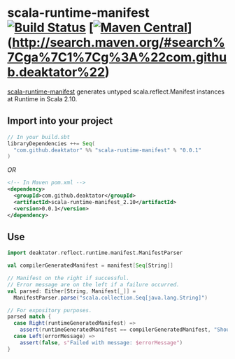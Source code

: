 # scala-runtime-manifest [![Build Status](https://travis-ci.org/deaktator/scala-runtime-manifest.svg?branch=master)](https://travis-ci.org/deaktator/scala-runtime-manifest) [[![Maven Central](https://maven-badges.herokuapp.com/maven-central/com.github.deaktator/scala-runtime-manifest/badge.svg)](https://maven-badges.herokuapp.com/maven-central/com.github.deaktator/scala-runtime-manifest)](http://search.maven.org/#search%7Cga%7C1%7Cg%3A%22com.github.deaktator%22) #

[scala-runtime-manifest](https://github.com/deaktator/scala-runtime-manifest) generates 
untyped scala.reflect.Manifest instances at Runtime in Scala 2.10.

## Import into your project

```scala
// In your build.sbt
libraryDependencies ++= Seq(
  "com.github.deaktator" %% "scala-runtime-manifest" % "0.0.1"
)
```

*OR*

```xml
<!-- In Maven pom.xml -->
<dependency>
  <groupId>com.github.deaktator</groupId>
  <artifactId>scala-runtime-manifest_2.10</artifactId>
  <version>0.0.1</version>
</dependency>
```

## Use

```scala
import deaktator.reflect.runtime.manifest.ManifestParser

val compilerGeneratedManifest = manifest[Seq[String]]

// Manifest on the right if successful.
// Error message are on the left if a failure occurred.
val parsed: Either[String, Manifest[_]] =
  ManifestParser.parse("scala.collection.Seq[java.lang.String]")

// For expository purposes.
parsed match {
  case Right(runtimeGeneratedManifest) =>
    assert(runtimeGeneratedManifest == compilerGeneratedManifest, "Should be the same.")
  case Left(errorMessage) =>
    assert(false, s"Failed with message: $errorMessage")
}
```